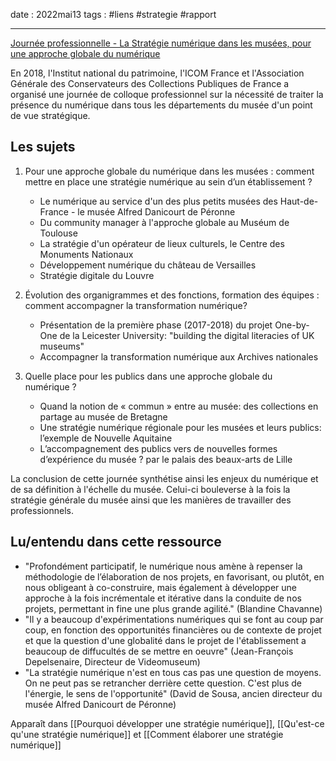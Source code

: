 date : 2022mai13
tags : #liens #strategie #rapport

---------
[Journée professionnelle - La Stratégie numérique dans les musées, pour une approche globale du numérique](https://www.culture.gouv.fr/Thematiques/Musees/Les-musees-en-France/Les-politiques-des-musees-de-France/Colloques-et-journees-d-etudes-des-musees-de-France/Publications-colloques/Journee-professionnelle-La-strategie-numerique-dans-les-musees-Paris-05-10-2018) 

En 2018, l'Institut national du patrimoine, l'ICOM France et l'Association Générale des Conservateurs des Collections Publiques de France a organisé une journée de colloque professionnel sur la nécessité de traiter la présence du numérique dans tous les départements du musée d'un point de vue stratégique. 

## Les sujets
1. Pour une approche globale du numérique dans les musées : comment mettre en place une stratégie numérique au sein d’un établissement ?
	- Le numérique au service d'un des plus petits musées des Haut-de-France - le musée Alfred Danicourt de Péronne
	- Du community manager à l'approche globale au Muséum de Toulouse
	- La stratégie d'un opérateur de lieux culturels, le Centre des Monuments Nationaux
	- Développement numérique du château de Versailles
	- Stratégie digitale du Louvre

2. Évolution des organigrammes et des fonctions, formation des équipes : comment accompagner la transformation numérique?
	- Présentation de la première phase (2017-2018) du projet One-by-One de la Leicester University: "building the digital literacies of UK museums"
	- Accompagner la transformation numérique aux Archives nationales

3. Quelle place pour les publics dans une approche globale du numérique ?
	-  Quand la notion de « commun » entre au musée: des collections en partage au musée de Bretagne
	- Une stratégie numérique régionale pour les musées et leurs publics: l’exemple de Nouvelle Aquitaine
	- L’accompagnement des publics vers de nouvelles formes d’expérience du musée ? par le palais des beaux-arts de Lille

La conclusion de cette journée synthétise ainsi les enjeux du numérique et de sa définition à l'échelle du musée. Celui-ci bouleverse à la fois la stratégie générale du musée ainsi que les manières de travailler des professionnels.


## Lu/entendu dans cette ressource
- "Profondément participatif, le numérique nous amène à repenser la méthodologie de l’élaboration de nos projets, en favorisant, ou plutôt, en nous obligeant à co-construire, mais également à développer une approche à la fois incrémentale et itérative dans la conduite de nos projets, permettant in fine une plus grande agilité." (Blandine Chavanne)
- "Il y a beaucoup d'expérimentations numériques qui se font au coup par coup, en fonction des opportunités financières ou de contexte de projet et que la question d'une globalité dans le projet de l'établissement a beaucoup de diffucultés de se mettre en oeuvre" (Jean-François Depelsenaire, Directeur de Videomuseum)
- "La stratégie numérique n'est en tous cas pas une question de moyens. On ne peut pas se retrancher derrière cette question. C'est plus de l'énergie, le sens de l'opportunité" (David de Sousa, ancien directeur du musée Alfred Danicourt de Péronne)


Apparaît dans [[Pourquoi développer une stratégie numérique]], [[Qu'est-ce qu'une stratégie numérique]] et [[Comment élaborer une stratégie numérique]]